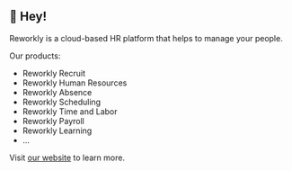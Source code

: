 ## 👋 Hey!

Reworkly is a cloud-based HR platform that helps to manage your people.

Our products:
- Reworkly Recruit
- Reworkly Human Resources
- Reworkly Absence
- Reworkly Scheduling
- Reworkly Time and Labor
- Reworkly Payroll
- Reworkly Learning
- ...

Visit [our website](https://www.reworkly.com) to learn more.
